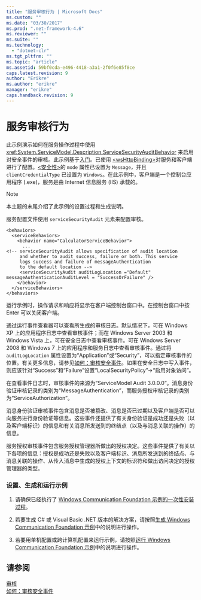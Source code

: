 ```yaml
---
title: "服务审核行为 | Microsoft Docs"
ms.custom: ""
ms.date: "03/30/2017"
ms.prod: ".net-framework-4.6"
ms.reviewer: ""
ms.suite: ""
ms.technology: 
  - "dotnet-clr"
ms.tgt_pltfrm: ""
ms.topic: "article"
ms.assetid: 59bf0cda-e496-4418-a3a1-2f0f6e85f8ce
caps.latest.revision: 9
author: "Erikre"
ms.author: "erikre"
manager: "erikre"
caps.handback.revision: 9
---
```

# 服务审核行为
此示例演示如何在服务操作过程中使用 <xref:System.ServiceModel.Description.ServiceSecurityAuditBehavior> 来启用对安全事件的审核。此示例基于[入门](../../../../docs/framework/wcf/samples/getting-started-sample.md)。已使用 [\<wsHttpBinding\>](../../../../docs/framework/configure-apps/file-schema/wcf/wshttpbinding.md)对服务和客户端进行了配置。[\<安全性\>](../../../../docs/framework/configure-apps/file-schema/wcf/security-of-custombinding.md)的 `mode` 属性已设置为 `Message`，并且 `clientCredentialType` 已设置为 `Windows`。在此示例中，客户端是一个控制台应用程序 \(.exe\)，服务是由 Internet 信息服务 \(IIS\) 承载的。  
  
> [!NOTE]
>  本主题的末尾介绍了此示例的设置过程和生成说明。  
  
 服务配置文件使用 `serviceSecurityAudit` 元素来配置审核。  
  
```  
<behaviors>  
  <serviceBehaviors>  
    <behavior name="CalculatorServiceBehavior">  
      ...  
<!-- serviceSecurityAudit allows specification of audit location   
     and whether to audit success, failure or both. This service   
     logs success and failure of messageAuthentication   
     to the default location -->  
     <serviceSecurityAudit auditLogLocation ="Default" messageAuthenticationAuditLevel = "SuccessOrFailure" />  
    </behavior>  
  </serviceBehaviors>  
</behaviors>  
```  
  
 运行示例时，操作请求和响应将显示在客户端控制台窗口中。在控制台窗口中按 Enter 可以关闭客户端。  
  
 通过运行事件查看器可以查看所生成的审核日志。默认情况下，可在 Windows XP 上的应用程序日志中查看审核事件；而在 Windows Server 2003 和 Windows Vista 上，可在安全日志中查看审核事件。可在 Windows Server 2008 和 Windows 7 上的应用程序和服务日志中查看审核事件。通过将 `auditLogLocation` 属性设置为“Application”或“Security”，可以指定审核事件的位置。有关更多信息，请参见[如何：审核安全事件](../../../../docs/framework/wcf/feature-details/how-to-audit-wcf-security-events.md)。如果在安全日志中写入事件，则应该针对“Success”和“Failure”设置“LocalSecurityPolicy”\-\>“启用对象访问”。  
  
 在查看事件日志时，审核事件的来源为“ServiceModel Audit 3.0.0.0”。消息身份验证审核记录的类别为“MessageAuthentication”，而服务授权审核记录的类别为“ServiceAuthorization”。  
  
 消息身份验证审核事件包含消息是否被篡改、消息是否已过期以及客户端是否可以向服务进行身份验证等信息。这些事件还提供了有关身份验证是成功还是失败（以及客户端标识）的信息和有关消息所发送到的终结点（以及与消息关联的操作）的信息。  
  
 服务授权审核事件包含服务授权管理器所做出的授权决定。这些事件提供了有关以下各项的信息：授权是成功还是失败以及客户端标识、消息所发送到的终结点、与消息关联的操作、从传入消息中生成的授权上下文的标识符和做出访问决定的授权管理器的类型。  
  
### 设置、生成和运行示例  
  
1.  请确保已经执行了 [Windows Communication Foundation 示例的一次性安装过程](../../../../docs/framework/wcf/samples/one-time-setup-procedure-for-the-wcf-samples.md)。  
  
2.  若要生成 C\# 或 Visual Basic .NET 版本的解决方案，请按照[生成 Windows Communication Foundation 示例](../../../../docs/framework/wcf/samples/building-the-samples.md)中的说明进行操作。  
  
3.  若要用单机配置或跨计算机配置来运行示例，请按照[运行 Windows Communication Foundation 示例](../../../../docs/framework/wcf/samples/running-the-samples.md)中的说明进行操作。  
  
## 请参阅  
 [审核](../../../../docs/framework/wcf/feature-details/auditing-security-events.md)   
 [如何：审核安全事件](../../../../docs/framework/wcf/feature-details/how-to-audit-wcf-security-events.md)